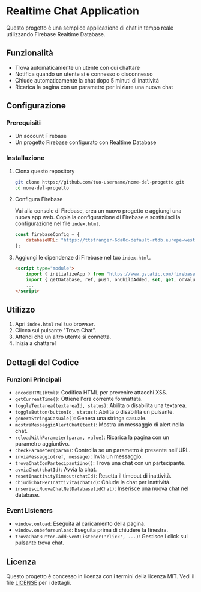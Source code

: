 # Realtime Chat Application

Questo progetto è una semplice applicazione di chat in tempo reale utilizzando Firebase Realtime Database.

## Funzionalità

- Trova automaticamente un utente con cui chattare
- Notifica quando un utente si è connesso o disconnesso
- Chiude automaticamente la chat dopo 5 minuti di inattività
- Ricarica la pagina con un parametro per iniziare una nuova chat

## Configurazione

### Prerequisiti

- Un account Firebase
- Un progetto Firebase configurato con Realtime Database

### Installazione

1. Clona questo repository

    ```bash
    git clone https://github.com/tuo-username/nome-del-progetto.git
    cd nome-del-progetto
    ```

2. Configura Firebase

    Vai alla console di Firebase, crea un nuovo progetto e aggiungi una nuova app web. Copia la configurazione di Firebase e sostituisci la configurazione nel file `index.html`.

    ```javascript
    const firebaseConfig = {
        databaseURL: "https://ttstranger-6da0c-default-rtdb.europe-west1.firebasedatabase.app"
    };
    ```

3. Aggiungi le dipendenze di Firebase nel tuo `index.html`.

    ```html
    <script type="module">
        import { initializeApp } from "https://www.gstatic.com/firebasejs/10.12.2/firebase-app.js";
        import { getDatabase, ref, push, onChildAdded, set, get, onValue } from "https://www.gstatic.com/firebasejs/10.12.2/firebase-database.js";
        ...
    </script>
    ```

## Utilizzo

1. Apri `index.html` nel tuo browser.
2. Clicca sul pulsante "Trova Chat".
3. Attendi che un altro utente si connetta.
4. Inizia a chattare!

## Dettagli del Codice

### Funzioni Principali

- `encodeHTML(html)`: Codifica HTML per prevenire attacchi XSS.
- `getCurrentTime()`: Ottiene l'ora corrente formattata.
- `toggleTextarea(textareaId, status)`: Abilita o disabilita una textarea.
- `toggleButton(buttonId, status)`: Abilita o disabilita un pulsante.
- `generaStringaCasuale()`: Genera una stringa casuale.
- `mostraMessaggioAlertChat(text)`: Mostra un messaggio di alert nella chat.
- `reloadWithParameter(param, value)`: Ricarica la pagina con un parametro aggiuntivo.
- `checkParameter(param)`: Controlla se un parametro è presente nell'URL.
- `inviaMessaggio(ref, message)`: Invia un messaggio.
- `trovaChatConPartecipantiUno()`: Trova una chat con un partecipante.
- `avviaChat(chatId)`: Avvia la chat.
- `resetInactivityTimeout(chatId)`: Resetta il timeout di inattività.
- `chiudiChatPerInattivita(chatId)`: Chiude la chat per inattività.
- `inserisciNuovaChatNelDatabase(idChat)`: Inserisce una nuova chat nel database.

### Event Listeners

- `window.onload`: Eseguita al caricamento della pagina.
- `window.onbeforeunload`: Eseguita prima di chiudere la finestra.
- `trovaChatButton.addEventListener('click', ...)`: Gestisce i click sul pulsante trova chat.

## Licenza

Questo progetto è concesso in licenza con i termini della licenza MIT. Vedi il file [LICENSE](LICENSE) per i dettagli.